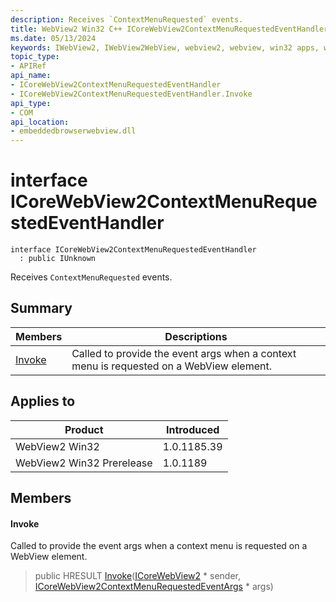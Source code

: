 ```yaml
---
description: Receives `ContextMenuRequested` events.
title: WebView2 Win32 C++ ICoreWebView2ContextMenuRequestedEventHandler
ms.date: 05/13/2024
keywords: IWebView2, IWebView2WebView, webview2, webview, win32 apps, win32, edge, ICoreWebView2, ICoreWebView2Controller, browser control, edge html, ICoreWebView2ContextMenuRequestedEventHandler
topic_type: 
- APIRef
api_name:
- ICoreWebView2ContextMenuRequestedEventHandler
- ICoreWebView2ContextMenuRequestedEventHandler.Invoke
api_type:
- COM
api_location:
- embeddedbrowserwebview.dll
---
```


# interface ICoreWebView2ContextMenuRequestedEventHandler

```
interface ICoreWebView2ContextMenuRequestedEventHandler
  : public IUnknown
```

Receives `ContextMenuRequested` events.

## Summary

 Members                        | Descriptions
--------------------------------|---------------------------------------------
[Invoke](#invoke) | Called to provide the event args when a context menu is requested on a WebView element.

## Applies to

Product                         | Introduced
--------------------------------|---------------------------------------------
WebView2 Win32            |    1.0.1185.39
WebView2 Win32 Prerelease |    1.0.1189

## Members

#### Invoke

Called to provide the event args when a context menu is requested on a WebView element.

> public HRESULT [Invoke](#invoke)([ICoreWebView2](icorewebview2.md#icorewebview2) * sender, [ICoreWebView2ContextMenuRequestedEventArgs](icorewebview2contextmenurequestedeventargs.md#icorewebview2contextmenurequestedeventargs) * args)

